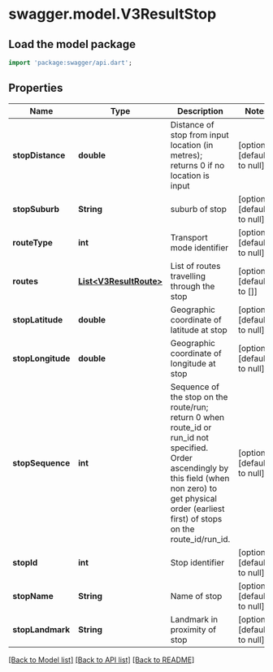 # swagger.model.V3ResultStop

## Load the model package
```dart
import 'package:swagger/api.dart';
```

## Properties
Name | Type | Description | Notes
------------ | ------------- | ------------- | -------------
**stopDistance** | **double** | Distance of stop from input location (in metres); returns 0 if no location is input | [optional] [default to null]
**stopSuburb** | **String** | suburb of stop | [optional] [default to null]
**routeType** | **int** | Transport mode identifier | [optional] [default to null]
**routes** | [**List&lt;V3ResultRoute&gt;**](V3ResultRoute.md) | List of routes travelling through the stop | [optional] [default to []]
**stopLatitude** | **double** | Geographic coordinate of latitude at stop | [optional] [default to null]
**stopLongitude** | **double** | Geographic coordinate of longitude at stop | [optional] [default to null]
**stopSequence** | **int** | Sequence of the stop on the route/run; return 0 when route_id or run_id not specified. Order ascendingly by this field (when non zero) to get physical order (earliest first) of stops on the route_id/run_id. | [optional] [default to null]
**stopId** | **int** | Stop identifier | [optional] [default to null]
**stopName** | **String** | Name of stop | [optional] [default to null]
**stopLandmark** | **String** | Landmark in proximity of stop | [optional] [default to null]

[[Back to Model list]](../README.md#documentation-for-models) [[Back to API list]](../README.md#documentation-for-api-endpoints) [[Back to README]](../README.md)

